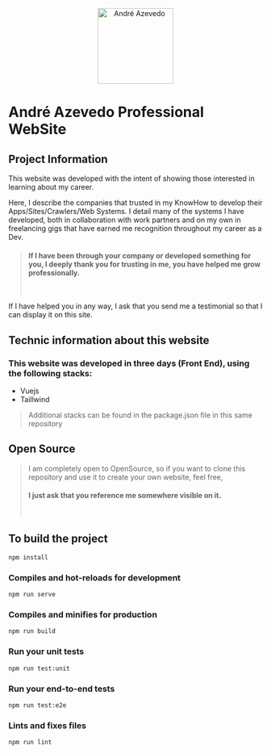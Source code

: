 <p align="center">
  <img src="https://media.licdn.com/dms/image/D4D03AQFwZDmQelZ8kA/profile-displayphoto-shrink_100_100/0/1718226269476?e=1724284800&v=beta&t=Qg9V8Xu6W5va7zs9ye5SFWcGIeLHbG2cwscAEMq3bFQ" alt="André Azevedo" width="150">
</p>

# André Azevedo Professional WebSite

## Project Information

This website was developed with the intent of showing those interested in learning about my career.

Here, I describe the companies that trusted in my KnowHow to develop their Apps/Sites/Crawlers/Web Systems. I detail many of the systems I have developed, both in collaboration with work partners and on my own in freelancing gigs that have earned me recognition throughout my career as a Dev.

> #### If I have been through your company or developed something for you, I deeply thank you for trusting in me, you have helped me grow professionally.
> &nbsp;

If I have helped you in any way, I ask that you send me a testimonial so that I can display it on this site.

## Technic information about this website
### This website was developed in three days (Front End), using the following stacks:
* Vuejs
* Taillwind

> Additional stacks can be found in the package.json file in this same repository


## Open Source
> I am completely open to OpenSource, so if you want to clone this repository and use it to create your own website, feel free, 
> #### __I just ask that you reference me somewhere visible on it.__
> &nbsp;

## To build the project
```
npm install
```

### Compiles and hot-reloads for development
```
npm run serve
```

### Compiles and minifies for production
```
npm run build
```

### Run your unit tests
```
npm run test:unit
```

### Run your end-to-end tests
```
npm run test:e2e
```

### Lints and fixes files
```
npm run lint
```
